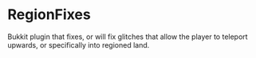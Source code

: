 RegionFixes
===========

Bukkit plugin that fixes, or will fix glitches that allow the player to teleport upwards, or specifically into regioned land.